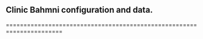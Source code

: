 ## Clinic Bahmni configuration and data. 
======================================================================

